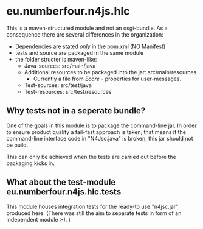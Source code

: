 # eu.numberfour.n4js.hlc
This is a maven-structured module and not an osgi-bundle. As a consequence there are several differences in the organization:

* Dependencies are stated *only* in the pom.xml  (NO Manifest)
* tests and source are packaged in the same module
* the folder structer is maven-like: 
  * Java-sources: src/main/java
  * Additional resources to be packaged into the jar: src/main/resources
    * Currently a file from *Ecore* - properties for user-messages.  
  * Test-sources: src/test/java
  * Test-resources: src/test/resources

## Why tests not in a seperate bundle?
One of the goals in this module is to package the command-line jar. 
In order to ensure product quality a fail-fast approach is taken, that means if the command-line interface code in "N4Jsc.java" is broken,
this jar should not be build.

This can only be achieved when the tests are carried out before the packaging kicks in. 

## What about the test-module eu.numberfour.n4js.hlc.tests
This module houses integration tests for the ready-to use "n4jsc.jar" produced here. 
(There was still the aim to separate tests in form of an independent module :-). )  

   